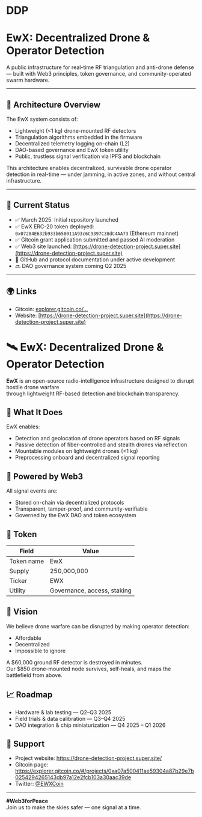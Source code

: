 # DDP

# EwX: Decentralized Drone & Operator Detection

A public infrastructure for real-time RF triangulation and anti-drone defense — built with Web3 principles, token governance, and community-operated swarm hardware.

---

## 🧠 Architecture Overview

The EwX system consists of:

- Lightweight (<1 kg) drone-mounted RF detectors
- Triangulation algorithms embedded in the firmware
- Decentralized telemetry logging on-chain (L2)
- DAO-based governance and EwX token utility
- Public, trustless signal verification via IPFS and blockchain

This architecture enables decentralized, survivable drone operator detection in real-time — under jamming, in active zones, and without central infrastructure.

---

## 📅 Current Status

- ✅ March 2025: Initial repository launched  
- ✅ EwX ERC-20 token deployed: `0x07284E632b933b658011A93c6C9397C38dC4AA73` (Ethereum mainnet)  
- ✅ Gitcoin grant application submitted and passed AI moderation  
- ✅ Web3 site launched: [https://drone-detection-project.super.site](https://drone-detection-project.super.site)  
- 🔄 GitHub and protocol documentation under active development  
- 🔜 DAO governance system coming Q2 2025  

---

## 🌍 Links

- Gitcoin: [explorer.gitcoin.co/...](https://explorer.gitcoin.co/#/projects/0xa07a500411ae59304a87b29e7b0254294265143db97a12e2fcb103a30aac39de)  
- Website: [https://drone-detection-project.super.site](https://drone-detection-project.super.site)






# 🛰️ EwX: Decentralized Drone & Operator Detection

**EwX** is an open-source radio-intelligence infrastructure designed to disrupt hostile drone warfare  
through lightweight RF-based detection and blockchain transparency.

## 📡 What It Does

EwX enables:

- Detection and geolocation of drone operators based on RF signals
- Passive detection of fiber-controlled and stealth drones via reflection
- Mountable modules on lightweight drones (<1 kg)
- Preprocessing onboard and decentralized signal reporting

## 💠 Powered by Web3

All signal events are:

- Stored on-chain via decentralized protocols
- Transparent, tamper-proof, and community-verifiable
- Governed by the EwX DAO and token ecosystem

## 🔐 Token

| Field      | Value                       |
| ---------- | --------------------------- |
| Token name | EwX                         |
| Supply     | 250,000,000                 |
| Ticker     | EWX                         |
| Utility    | Governance, access, staking |

## 🧠 Vision

We believe drone warfare can be disrupted by making operator detection:

- Affordable
- Decentralized
- Impossible to ignore

A $60,000 ground RF detector is destroyed in minutes.  
Our $850 drone-mounted node survives, self-heals, and maps the battlefield from above.

## 📈 Roadmap

- Hardware & lab testing — Q2–Q3 2025  
- Field trials & data calibration — Q3–Q4 2025  
- DAO integration & chip miniaturization — Q4 2025 – Q1 2026

## 🤝 Support

- Project website: https://drone-detection-project.super.site/
- Gitcoin page: https://explorer.gitcoin.co/#/projects/0xa07a500411ae59304a87b29e7b0254294265143db97a12e2fcb103a30aac39de
- Twitter: [@EWXCoin](https://twitter.com/EWXCoin)

---

**#Web3forPeace**  
Join us to make the skies safer — one signal at a time.

